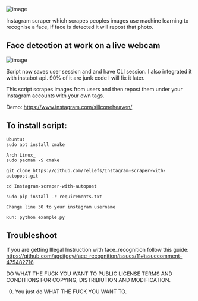 ![image](https://raw.githubusercontent.com/reliefs/Instagram-scraper-with-autopost/master/img/banner.png)

Instagram scraper which scrapes peoples images use machine learning to recognise a face, if face
is detected it will repost that photo.

## Face detection at work on a live webcam 

![image](https://res.cloudinary.com/practicaldev/image/fetch/s--qdvR8Vl8--/c_limit%2Cf_auto%2Cfl_progressive%2Cq_66%2Cw_880/https://cloud.githubusercontent.com/assets/896692/24430398/36f0e3f0-13cb-11e7-8258-4d0c9ce1e419.gif)

Script now saves user session and and have CLI session. 
I also integrated it with instabot api.
90% of it are junk code I will fix it later.

This script scrapes images from users and then repost them under your Instagram accounts with your own tags.

Demo:
https://www.instagram.com/siliconeheaven/

## To install script:

```
Ubuntu:
sudo apt install cmake

Arch Linux_
sudo pacman -S cmake

git clone https://github.com/reliefs/Instagram-scraper-with-autopost.git

cd Instagram-scraper-with-autopost

sudo pip install -r requirements.txt

Change line 30 to your instagram username

Run: python example.py
```

## Troubleshoot
If you are getting Illegal Instruction with face_recognition follow this guide:
https://github.com/ageitgey/face_recognition/issues/11#issuecomment-475482716

DO WHAT THE FUCK YOU WANT TO PUBLIC LICENSE TERMS AND CONDITIONS FOR COPYING, DISTRIBIUTION AND MODIFICATION.

0. You just do WHAT THE FUCK YOU WANT TO.
